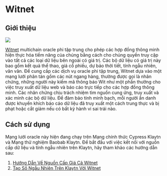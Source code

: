 # Witnet

## Giới thiệu

![](/img/build/tools/klaytnXwitnet.png)

[Witnet](https://docs.witnet.io/) multichain oracle phi tập trung cho phép các hợp đồng thông minh hiện thực hóa tiềm năng của chúng bằng cách cho chúng quyền truy cập vào tất cả các loại dữ liệu bên ngoài có giá trị. Các bộ dữ liệu có giá trị này bao gồm kết quả thể thao, giá cổ phiếu, dự báo thời tiết, tính ngẫu nhiên, vân vân. Để cung cấp các dịch vụ oracle phi tập trung, Witnet dựa vào một mạng lưới phân tán gồm các nút ngang hàng, thường được gọi là nhân chứng, những người này kiếm mã thông báo Wit như một phần thưởng cho việc truy xuất dữ liệu web và báo cáo trực tiếp cho các hợp đồng thông minh. Các nhân chứng chịu trách nhiệm tìm nguồn cung ứng, truy xuất và xác minh các bộ dữ liệu. Để đảm bảo tính minh bạch, mỗi người ẩn danh được khuyến khích báo cáo dữ liệu đã truy xuất một cách trung thực và bị phạt hoặc cắt giảm nếu có bất kỳ hành vi sai trái nào.

## Cách sử dụng
Mạng lưới oracle này hiện đang chạy trên Mạng chính thức Cypress Klaytn và Mạng thử nghiệm Baobab Klaytn. Để bắt đầu với việc kết nối với nguồn cấp dữ liệu và tính ngẫu nhiên trên Klaytn, hãy tham khảo các hướng dẫn sau:
1. [Hướng Dẫn Về Nguồn Cấp Giá Cả Witnet](https://metaverse-knowledge-kit.klaytn.foundation/docs/decentralized-oracle/oracle-providers/witnet-tutorial)
2. [Tạo Số Ngẫu Nhiên Trên Klaytn Với Witnet](https://medium.com/klaytn/random-number-generation-on-klaytn-with-witnet-ae136dad0562)
